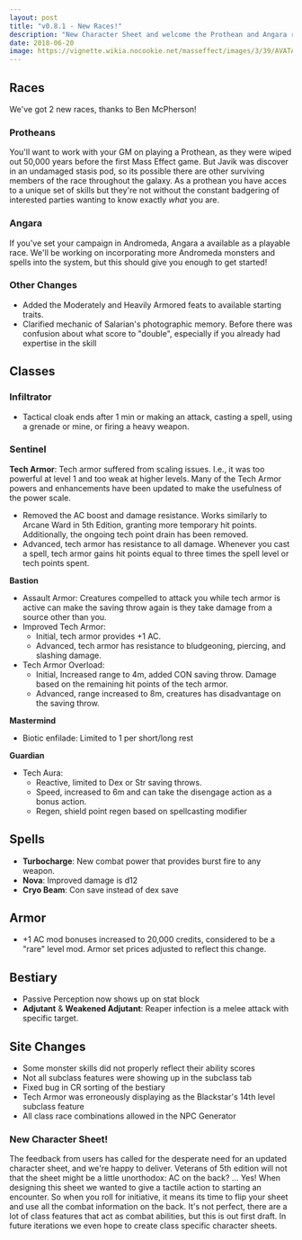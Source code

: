 ```yaml
---
layout: post
title: "v0.8.1 - New Races!"
description: "New Character Sheet and welcome the Prothean and Angara races"
date: 2018-06-20
image: https://vignette.wikia.nocookie.net/masseffect/images/3/39/AVATAR_OF_VENGEANCE.png/revision/latest/scale-to-width-down/1024?cb=20130330092722
---
```


## Races
We've got 2 new races, thanks to Ben McPherson!

### Protheans
You'll want to work with your GM on playing a Prothean, as they were wiped out 50,000 years before the first Mass Effect game.
But Javik was discover in an undamaged stasis pod, so its possible there are other surviving members of the race throughout
the galaxy. As a prothean you have acces to a unique set of skills but they're not without the constant badgering of interested
parties wanting to know exactly _what_ you are.

### Angara
If you've set your campaign in Andromeda, Angara a available as a playable race. We'll be working on incorporating more
Andromeda monsters and spells into the system, but this should give you enough to get started!

### Other Changes
* Added the Moderately and Heavily Armored feats to available starting traits.
* Clarified mechanic of Salarian's photographic memory. Before there was confusion about what score to "double", especially if you already had expertise in the skill

## Classes
### Infiltrator
* Tactical cloak ends after 1 min or making an attack, casting a spell, using a grenade or mine, or firing a heavy weapon.

### Sentinel

__Tech Armor__: Tech armor suffered from scaling issues. I.e., it was too powerful at level 1 and too weak at higher levels.
Many of the Tech Armor powers and enhancements have been updated to make the usefulness of the power scale.
* Removed the AC boost and damage resistance. Works similarly to Arcane Ward in 5th Edition, granting more temporary hit points.
  Additionally, the ongoing tech point drain has been removed.
* Advanced, tech armor has resistance to all damage. Whenever you cast a spell, tech armor gains hit points equal to three
  times the spell level or tech points spent.

__Bastion__
* Assault Armor: Creatures compelled to attack you while tech armor is active can make the saving throw again is they take damage from
a source other than you.
* Improved Tech Armor:
  * Initial, tech armor provides +1 AC.
  * Advanced, tech armor has resistance to bludgeoning, piercing, and slashing damage.
* Tech Armor Overload:
  * Initial, Increased range to 4m, added CON saving throw. Damage based on the remaining hit points of the tech armor.
  * Advanced, range increased to 8m, creatures has disadvantage on the saving throw.

__Mastermind__
* Biotic enfilade: Limited to 1 per short/long rest

__Guardian__
* Tech Aura:
  * Reactive, limited to Dex or Str saving throws.
  * Speed, increased to 6m and can take the disengage action as a bonus action.
  * Regen, shield point regen based on spellcasting modifier


## Spells
* __Turbocharge__: New combat power that provides burst fire to any weapon.
* __Nova__: Improved damage is d12
* __Cryo Beam__: Con save instead of dex save


## Armor
* +1 AC mod bonuses increased to 20,000 credits, considered to be a "rare" level mod. Armor set prices adjusted to reflect this change.

## Bestiary
* Passive Perception now shows up on stat block
* __Adjutant__ & __Weakened Adjutant__: Reaper infection is a melee attack with specific target.

## Site Changes

* Some monster skills did not properly reflect their ability scores
* Not all subclass features were showing up in the subclass tab
* Fixed bug in CR sorting of the bestiary
* Tech Armor was erroneously displaying as the Blackstar's 14th level subclass feature
* All class race combinations allowed in the NPC Generator

### New Character Sheet!

The feedback from users has called for the desperate need for an updated character sheet, and we're happy to deliver.
Veterans of 5th edition will not that the sheet might be a little unorthodox: AC on the back? ... Yes! When designing
this sheet we wanted to give a tactile action to starting an encounter. So when you roll for initiative, it means its time
to flip your sheet and use all the combat information on the back. It's not perfect, there are a lot of class features
that act as combat abilities, but this is out first draft. In future iterations we even hope to create class specific
character sheets.

